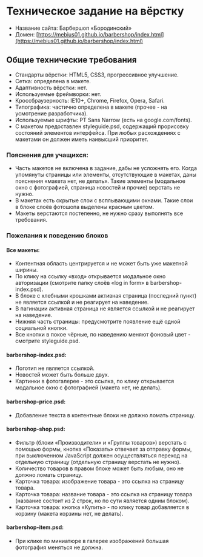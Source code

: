 # Техническое задание на вёрстку

* Название сайта: Барбершоп «Бородинский»
* Домен: [https://mebius01.github.io/barbershop/index.html](https://mebius01.github.io/barbershop/index.html)

## Общие технические требования

* Стандарты вёрстки: HTML5, CSS3, прогрессивное улучшение.
* Сетка: определена в макете.
* Адаптивность вёрстки: нет.
* Используемые фреймворки: нет.
* Кроссбраузерность: IE10+, Chrome, Firefox, Opera, Safari.
* Типографика: частично определена в макете (прочее - на усмотрение разработчика).
* Используемые шрифты: PT Sans Narrow (есть на google.com/fonts).
* С макетом предоставлен styleguide.psd, содержащий прорисовку состояний элементов интерфейса. При любых расхождениях с макетами он должен иметь наивысший приоритет.

### Пояснения для учащихся:

* Часть макетов не включена в задание, дабы не усложнять его. Когда упомянуты страницы или элементы, отсутствующие в макетах, даны пояснения «макета нет, не делать». Такие элементы (модальное окно с фотографией, страница новостей и прочие) верстать не нужно.
* В макетах есть скрытые слои с всплывающими окнами. Такие слои в блоке слоёв фотошопа выделены красным цветом.
* Макеты верстаются постепенно, не нужно сразу выполнять все требования.

### Пожелания к поведению блоков

#### Все макеты:

* Контентная область центрируется и не может быть уже макетной ширины.
* По клику на ссылку «вход» открывается модальное окно авторизации (смотрите папку слоёв «log in form» в barbershop-index.psd).
* В блоке с хлебными крошками активная страница (последний пункт) не является ссылкой и не реагирует на наведение.
* В пагинации активная страница не является ссылкой и не реагирует на наведение.
* Нижняя часть страницы: предусмотрите появление ещё одной социальной кнопки.
* Все кнопки в покое чёрные, по наведению меняют фоновый цвет - смотрите styleguide.psd.

#### barbershop-index.psd:

* Логотип не является ссылкой.
* Новостей может быть больше двух.
* Картинки в фотогалерее - это ссылка, по клику открывается модальное окно с фотографией (макета нет, не делать).

#### barbershop-price.psd:

* Добавление текста в контентные блоки не должно ломать страницу.

#### barbershop-shop.psd:

* Фильтр (блоки «Производители» и «Группы товаров») верстать с помощью формы, кнопка «Показать» отвечает за отправку формы, при выключенном JavaScript должен осуществляться переход на отдельную страницу (отдельную страницу верстать не нужно).
* Количество товаров в правом блоке может быть любым, оно не должно ломать страницу.
* Карточка товара: изображение товара - это ссылка на страницу товара.
* Карточка товара: название товара - это ссылка на страницу товара (название состоит из 2 строк, но по сути является одним блоком).
* Карточка товара: кнопка «Купить» - по клику товар добавляется в корзину (макета корзины нет, не делать).

#### barbershop-item.psd:

* При клике по миниатюре в галерее изображений большая фотография меняться не должна.
